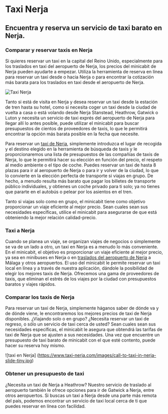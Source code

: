 # Taxi Nerja

## Encuentra y reserva un servicio de taxi barato en Nerja.

### Comparar y reservar taxis en Nerja

Si quieres reservar un taxi en la capital del Reino Unido, especialmente para los traslados en taxi del aeropuerto de Nerja, los precios del minicabit de Nerja pueden ayudarte a empezar. Utiliza la herramienta de reserva en línea para reservar un taxi desde o hacia Nerja o para encontrar la cotización más barata para los traslados en taxi desde el aeropuerto de Nerja.

![Taxi Nerja](https://www.taxi-nerja.com/images/taxi-nerja-faqs.jpg)

Tanto si está de visita en Nerja y desea reservar un taxi desde la estación de tren hasta su hotel, como si necesita coger un taxi desde la ciudad de vuelta a casa o está volando desde Nerja Stanstead, Heathrow, Gatwick o Luton y necesita un servicio de taxi exprés del aeropuerto de Nerja para llegar allí lo antes posible, puede utilizar el minicabit para buscar presupuestos de cientos de proveedores de taxis, lo que le permitirá encontrar la opción más barata posible en la fecha que necesite.

Para reservar un [taxi de Nerja](https://www.taxi-nerja.com/es/), simplemente introduzca el lugar de recogida y el destino elegido en la herramienta de búsqueda de taxis y le proporcionaremos una lista de presupuestos de las compañías de taxis de Nerja, lo que le permitirá hacer su elección en función del precio, el respeto al medio ambiente o el tipo de coche. Puedes reservar un taxi de hasta 8 plazas para ir al aeropuerto de Nerja o para ir y volver de la ciudad, lo que lo convierte en la elección perfecta de transporte si viajas en grupo. De hecho, a menudo resulta más barato que pagar los billetes de transporte público individuales, y obtienes un coche privado para ti solo; ya no tienes que pararte en el autobús o pelear por los asientos en el tren.

Tanto si viajas solo como en grupo, el minicabit tiene como objetivo proporcionar un viaje eficiente al mejor precio. Sean cuales sean sus necesidades específicas, utilice el minicabit para asegurarse de que está obteniendo la mejor relación calidad-precio.


### Taxi a Nerja

Cuando se planea un viaje, se organizan viajes de negocios o simplemente se va de un lado a otro, un taxi en Nerja es a menudo lo más conveniente. En el minicabit, el objetivo es proporcionar un viaje eficiente al mejor precio, ya sea en minibuses en Nerja o en [traslados del aeropuerto de Nerja](https://www.taxi-nerja.com/es/blog/ventajas-de-usar-un-taxi-para-ir-al-aeropuerto/) a Málaga y otros aeropuertos. El uso del minicabit le permite reservar un taxi local en línea y a través de nuestra aplicación, dándole la posibilidad de elegir los mejores taxis de Nerja. Ofrecemos una gama de proveedores de taxis, que eliminan el estrés de los viajes por la ciudad con presupuestos baratos y viajes rápidos.

### Comparar los taxis de Nerja

Para reservar un taxi de Nerja, simplemente háganos saber de dónde va y de dónde viene, le encontraremos los mejores precios de taxi de Nerja disponibles. ¿Viajando solo o en grupo? ¿Necesita reservar un taxi de regreso, o sólo un servicio de taxi cerca de usted? Sean cuales sean sus necesidades específicas, el minicabit le asegura que obtendrá las tarifas de taxi de Nerja que se ajusten a sus necesidades. Una vez que encuentre un presupuesto de taxi barato de minicabit con el que esté contento, puede hacer su reserva hoy mismo.

![taxi en Nerja] (https://www.taxi-nerja.com/images/call-to-taxi-in-nerja-slide-tiny.jpg)

### Obtener un presupuesto de taxi

¿Necesita un taxi de Nerja a Heathrow? Nuestro servicio de traslado al aeropuerto también le ofrece opciones para ir de Gatwick a Nerja, entre otros aeropuertos. Si buscas un taxi a Nerja desde una parte más remota del país, podemos encontrar un servicio de taxi local cerca de ti que puedes reservar en línea con facilidad.
